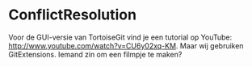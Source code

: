 ConflictResolution
==================

Voor de GUI-versie van TortoiseGit vind je een tutorial op YouTube:
http://www.youtube.com/watch?v=CU6y02xq-KM. Maar wij gebruiken
GitExtensions. Iemand zin om een filmpje te maken?
